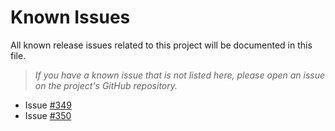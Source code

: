 # Known Issues
All known release issues related to this project will be documented in this file.

> _If you have a known issue that is not listed here, please open an issue on the project's GitHub repository._

- Issue [#349](https://github.com/j3-signalroom/ccaf-tableflow-aws_glue-snowflake-kickstarter/issues/349)
- Issue [#350](https://github.com/j3-signalroom/ccaf-tableflow-aws_glue-snowflake-kickstarter/issues/350)
